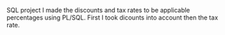 SQL project
I made the discounts and tax rates to be applicable percentages using PL/SQL. First I took dicounts into account then the tax rate.
